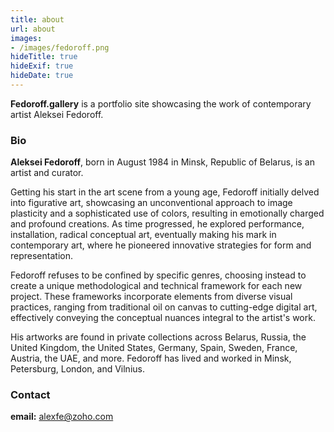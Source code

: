 ```yaml
---
title: about
url: about
images:
- /images/fedoroff.png
hideTitle: true
hideExif: true
hideDate: true
---
```

**Fedoroff.gallery** is a portfolio site showcasing the work of contemporary artist Aleksei Fedoroff.

### Bio

**Aleksei Fedoroff**, born in August 1984 in Minsk, Republic of Belarus, is an artist and curator.

Getting his start in the art scene from a young age, Fedoroff initially delved into figurative art, showcasing an unconventional approach to image plasticity and a sophisticated use of colors, resulting in emotionally charged and profound creations. As time progressed, he explored performance, installation, radical conceptual art, eventually making his mark in contemporary art, where he pioneered innovative strategies for form and representation.

Fedoroff refuses to be confined by specific genres, choosing instead to create a unique methodological and technical framework for each new project. These frameworks incorporate elements from diverse visual practices, ranging from traditional oil on canvas to cutting-edge digital art, effectively conveying the conceptual nuances integral to the artist's work.

His artworks are found in private collections across Belarus, Russia, the United Kingdom, the United States, Germany, Spain, Sweden, France, Austria, the UAE, and more. Fedoroff has lived and worked in Minsk, Petersburg, London, and Vilnius.

### Contact

**email:** alexfe@zoho.com

